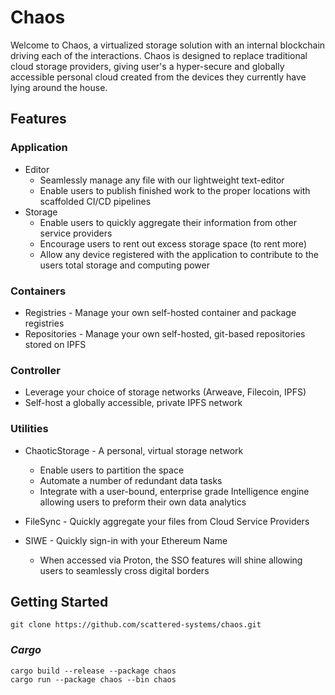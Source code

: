 # Chaos

Welcome to Chaos, a virtualized storage solution with an internal blockchain driving each of the interactions.
Chaos is designed to replace traditional cloud storage providers, giving user's a hyper-secure and globally accessible
personal cloud created from the devices they currently have lying around the house.

## Features

### Application

* Editor
    * Seamlessly manage any file with our lightweight text-editor
    * Enable users to publish finished work to the proper locations with scaffolded CI/CD pipelines
* Storage
    * Enable users to quickly aggregate their information from other service providers
    * Encourage users to rent out excess storage space (to rent more)
    * Allow any device registered with the application to contribute to the users total storage and computing power

### Containers

* Registries - Manage your own self-hosted container and package registries
* Repositories - Manage your own self-hosted, git-based repositories stored on IPFS

### Controller

* Leverage your choice of storage networks (Arweave, Filecoin, IPFS)
* Self-host a globally accessible, private IPFS network

### Utilities

* ChaoticStorage - A personal, virtual storage network
    * Enable users to partition the space
    * Automate a number of redundant data tasks
    * Integrate with a user-bound, enterprise grade Intelligence engine allowing users to preform their own data
      analytics

* FileSync - Quickly aggregate your files from Cloud Service Providers
* SIWE - Quickly sign-in with your Ethereum Name
    * When accessed via Proton, the SSO features will shine allowing users to seamlessly cross digital borders

## Getting Started

    git clone https://github.com/scattered-systems/chaos.git

### _Cargo_

    cargo build --release --package chaos
    cargo run --package chaos --bin chaos